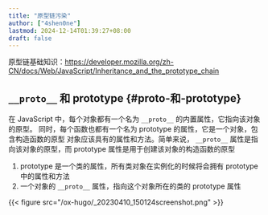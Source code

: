 ```yaml
---
title: "原型链污染"
author: ["4shen0ne"]
lastmod: 2024-12-14T01:39:27+08:00
draft: false
---
```


原型链基础知识：<https://developer.mozilla.org/zh-CN/docs/Web/JavaScript/Inheritance_and_the_prototype_chain>


## `__proto__` 和 prototype {#proto-和-prototype}

在 JavaScript 中，每个对象都有一个名为 `__proto__` 的内置属性，它指向该对象的原型。
同时，每个函数也都有一个名为 prototype 的属性，它是一个对象，包含构造函数的原型
对象应该具有的属性和方法。简单来说， `__proto__` 属性是指向该对象的原型，而
prototype 属性是用于创建该对象的构造函数的原型

1.  prototype 是一个类的属性，所有类对象在实例化的时候将会拥有 prototype 中的属性和方法
2.  一个对象的 `__proto__` 属性，指向这个对象所在的类的 prototype 属性

{{< figure src="/ox-hugo/_20230410_150124screenshot.png" >}}
